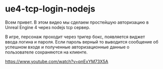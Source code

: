 # ue4-tcp-login-nodejs

Всем привет.
В этом видео мы сделаем простейшую авторизацию в Unreal Engine 4 через nodejs tcp сервер.

В игре, персонаж проходит через тригер бокс, появляется виджет ввода логина и пароля.
Если пароль верный то выводится сообщение об успешном входе и полученные авторизационные данные о пользователе сохраняются на клиенте.


https://www.youtube.com/watch?v=pnExYM73X5A